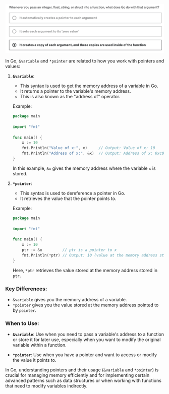 ![alt text](<Screenshot 2024-07-14 at 23.17.08.png>)

In Go, `&variable` and `*pointer` are related to how you work with pointers and values:

1. **`&variable`**:
   - This syntax is used to get the memory address of a variable in Go.
   - It returns a pointer to the variable's memory address.
   - This is also known as the "address of" operator.

   Example:
   ```go
   package main

   import "fmt"

   func main() {
       x := 10
       fmt.Println("Value of x:", x)     // Output: Value of x: 10
       fmt.Println("Address of x:", &x)  // Output: Address of x: 0xc0000140a8 (example address)
   }
   ```

   In this example, `&x` gives the memory address where the variable `x` is stored.

2. **`*pointer`**:
   - This syntax is used to dereference a pointer in Go.
   - It retrieves the value that the pointer points to.

   Example:
   ```go
   package main

   import "fmt"

   func main() {
       x := 10
       ptr := &x         // ptr is a pointer to x
       fmt.Println(*ptr) // Output: 10 (value at the memory address stored in ptr)
   }
   ```

   Here, `*ptr` retrieves the value stored at the memory address stored in `ptr`.

### Key Differences:
- `&variable` gives you the memory address of a variable.
- `*pointer` gives you the value stored at the memory address pointed to by `pointer`.

### When to Use:
- **`&variable`**: Use when you need to pass a variable's address to a function or store it for later use, especially when you want to modify the original variable within a function.
  
- **`*pointer`**: Use when you have a pointer and want to access or modify the value it points to.

In Go, understanding pointers and their usage (`&variable` and `*pointer`) is crucial for managing memory efficiently and for implementing certain advanced patterns such as data structures or when working with functions that need to modify variables indirectly.
